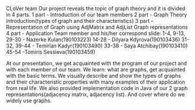 СLoVer team
Our project reveals the topic of graph theory and it is divided in 4 parts. 
1 part - Introduction of our team members
2 part - Graph Theory introduction(types of graph and their characteristics)
3 part - Representation of Graph using AdjMatrix and AdjList Graph representations
4 part - Application
Team member and his/her correspond slide:
1-4, 9-13, 29-30 - Nazerke Kulan(190103223)
14-28 - Dilyara Kdyrova(190103436)
31-32, 39-44 - Temirlan Kadyr(190103490)
33-38 - Saya Atchibay(190103410)
45-54 -Tomiris Sessieva(190103459)

At our presentation, we get acquainted with the program of our project and with each member of our team. We learn: what are graphs, get acquainted with the basic terms. We visually describe and show the types of graphs and their characteristic properties with many examples of their application from real life. 
We also provided implementation code in Java of our 2 graph representations(adjacency matrix, adjacency list). And cover where do we widely use graphs.
